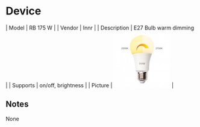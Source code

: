 
# Device

| Model | RB 175 W  |
| Vendor  | Innr  |
| Description | E27 Bulb warm dimming |
| Supports | on/off, brightness |
| Picture | ![../images/devices/RB-175-W.jpg](../images/devices/RB-175-W.jpg) |

## Notes

None
